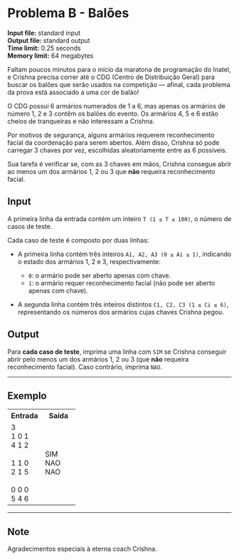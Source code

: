 # Problema B - Balões

**Input file:** standard input  
**Output file:** standard output  
**Time limit:** 0.25 seconds  
**Memory limit:** 64 megabytes  

Faltam poucos minutos para o início da maratona de programação do Inatel, e Crishna precisa correr até o CDG (Centro de Distribuição Geral) para buscar os balões que serão usados na competição — afinal, cada problema da prova está associado a uma cor de balão!

O CDG possui 6 armários numerados de 1 a 6, mas apenas os armários de número 1, 2 e 3 contêm os balões do evento. Os armários 4, 5 e 6 estão cheios de tranqueiras e não interessam a Crishna.

Por motivos de segurança, alguns armários requerem reconhecimento facial da coordenação para serem abertos. Além disso, Crishna só pode carregar 3 chaves por vez, escolhidas aleatoriamente entre as 6 possíveis.

Sua tarefa é verificar se, com as 3 chaves em mãos, Crishna consegue abrir ao menos um dos armários 1, 2 ou 3 que **não** requeira reconhecimento facial.

## Input

A primeira linha da entrada contém um inteiro `T (1 ≤ T ≤ 100)`, o número de casos de teste.

Cada caso de teste é composto por duas linhas:

- A primeira linha contém três inteiros `A1, A2, A3 (0 ≤ Ai ≤ 1)`, indicando o estado dos armários 1, 2 e 3, respectivamente:
  - `0`: o armário pode ser aberto apenas com chave.
  - `1`: o armário requer reconhecimento facial (não pode ser aberto apenas com chave).

- A segunda linha contém três inteiros distintos `C1, C2, C3 (1 ≤ Ci ≤ 6)`, representando os números dos armários cujas chaves Crishna pegou.

## Output

Para **cada caso de teste**, imprima uma linha com `SIM` se Crishna conseguir abrir pelo menos um dos armários 1, 2 ou 3 (que **não** requeira reconhecimento facial). Caso contrário, imprima `NAO`.

---

## Exemplo

<table style="width: 100%;">
  <tr>
    <th style="width: 50%;">Entrada</th>
    <th style="width: 50%;">Saída</th>
  </tr>
  <tr>
    <td>
      3<br>
      1 0 1<br>
      4 1 2<br><br>
      1 1 0<br>
      2 1 5<br><br>
      0 0 0<br>
      5 4 6
    </td>
    <td>
      SIM<br>
      NAO<br>
      NAO
    </td>
  </tr>
</table>

---

## Note

Agradecimentos especiais à eterna coach Crishna.
